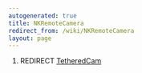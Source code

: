 ```yaml
---
autogenerated: true
title: NKRemoteCamera
redirect_from: /wiki/NKRemoteCamera
layout: page
---
```


1.  REDIRECT [TetheredCam](TetheredCam "wikilink")
